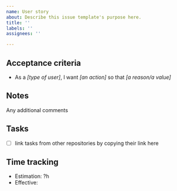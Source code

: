 ```yaml
---
name: User story
about: Describe this issue template's purpose here.
title: ''
labels: ''
assignees: ''

---
```


## Acceptance criteria
* As a *[type of user]*, I want *[an action]* so that *[a reason/a value]*

## Notes
Any additional comments

## Tasks

- [ ] link tasks from other repositories by copying their link here

## Time tracking
* Estimation: ?h
* Effective: 
